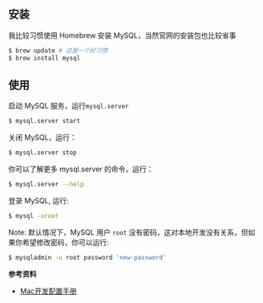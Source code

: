 ## 安装

我比较习惯使用 Homebrew 安装 MySQL，当然官网的安装包也比较省事

```sh
$ brew update # 这是一个好习惯
$ brew install mysql
```

## 使用

启动 MySQL 服务，运行`mysql.server`
```sh
$ mysql.server start
```
关闭 MySQL，运行：
```sh
$ mysql.server stop
```
你可以了解更多 mysql.server 的命令，运行：
```sh
$ mysql.server --help
```
登录 MySQL, 运行:
```sh
$ mysql -uroot
```
Note: 默认情况下，MySQL 用户 `root` 没有密码，这对本地开发没有关系，但如果你希望修改密码，你可以运行:
```sh
$ mysqladmin -u root password 'new-password'
```

**参考资料**
- [Mac开发配置手册](https://aaaaaashu.gitbooks.io/mac-dev-setup/content/MySql/index.html)